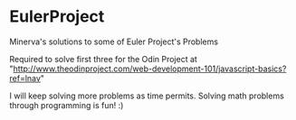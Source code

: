 EulerProject
============

Minerva's solutions to some of Euler Project's Problems

Required to solve first three for the Odin Project at  "http://www.theodinproject.com/web-development-101/javascript-basics?ref=lnav" 

I will keep solving more problems as time permits.  Solving math problems through programming is fun! :)
